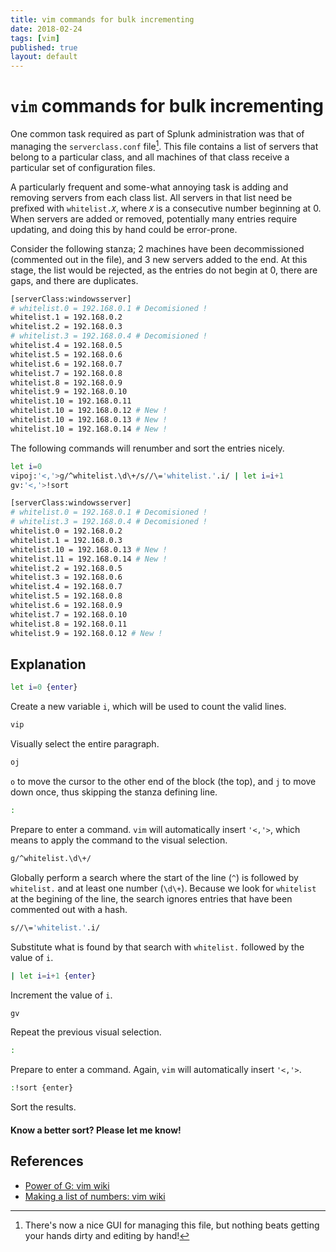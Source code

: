 ```yaml
---
title: vim commands for bulk incrementing
date: 2018-02-24
tags: [vim]
published: true
layout: default
---
```


# `vim` commands for bulk incrementing

One common task required as part of Splunk administration was that of managing
the `serverclass.conf` file[^1]. This file contains a list of servers
that belong to a particular class, and all machines of that class receive a
particular set of configuration files.

A particularly frequent and some-what annoying task is adding and removing
servers from each class list. All servers in that list need be prefixed with
`whitelist.`*`X`*, where *`X`* is a consecutive number beginning at 0. When servers
are added or removed, potentially many entries require updating, and doing this
by hand could be error-prone.

Consider the following stanza; 2 machines have been decommissioned (commented
out in the file), and 3 new servers added to the end. At this stage, the list
would be rejected, as the entries do not begin at 0, there are gaps, and there
are duplicates.

```sh
[serverClass:windowsserver]
# whitelist.0 = 192.168.0.1 # Decomisioned !
whitelist.1 = 192.168.0.2
whitelist.2 = 192.168.0.3
# whitelist.3 = 192.168.0.4 # Decomisioned !
whitelist.4 = 192.168.0.5
whitelist.5 = 192.168.0.6
whitelist.6 = 192.168.0.7
whitelist.7 = 192.168.0.8
whitelist.8 = 192.168.0.9
whitelist.9 = 192.168.0.10
whitelist.10 = 192.168.0.11
whitelist.10 = 192.168.0.12 # New !
whitelist.10 = 192.168.0.13 # New !
whitelist.10 = 192.168.0.14 # New !
```

The following commands will renumber and sort the entries nicely.

```sh
let i=0
vipoj:'<,'>g/^whitelist.\d\+/s//\='whitelist.'.i/ | let i=i+1
gv:'<,'>!sort
```

```sh
[serverClass:windowsserver]
# whitelist.0 = 192.168.0.1 # Decomisioned !
# whitelist.3 = 192.168.0.4 # Decomisioned !
whitelist.0 = 192.168.0.2
whitelist.1 = 192.168.0.3
whitelist.10 = 192.168.0.13 # New !
whitelist.11 = 192.168.0.14 # New !
whitelist.2 = 192.168.0.5
whitelist.3 = 192.168.0.6
whitelist.4 = 192.168.0.7
whitelist.5 = 192.168.0.8
whitelist.6 = 192.168.0.9
whitelist.7 = 192.168.0.10
whitelist.8 = 192.168.0.11
whitelist.9 = 192.168.0.12 # New !
```

## Explanation

```sh
let i=0 {enter}
```

Create a new variable `i`, which will be used to count the valid lines.

```sh
vip
```

Visually select the entire paragraph.

```sh
oj
```
`o` to move the cursor to the other end of the block (the top), and `j` to move down once, thus skipping the stanza defining line.

```sh
:
```
Prepare to enter a command. `vim` will automatically insert `'<,'>`, which means to apply the command to the visual selection.

```sh
g/^whitelist.\d\+/
```
Globally perform a search where the start of the line (`^`) is followed by `whitelist.` and at least one number (`\d\+`). Because we look for `whitelist` at the begining of the line, the search ignores entries that have been commented out with a hash.

```sh
s//\='whitelist.'.i/
```
Substitute what is found by that search with `whitelist.` followed by the value of `i`.

```sh
| let i=i+1 {enter}
```
Increment the value of `i`.

```sh
gv
```
Repeat the previous visual selection.

```sh
:
```
Prepare to enter a command. Again, `vim` will automatically insert `'<,'>`.


```sh
:!sort {enter}
```
Sort the results.


#### Know a better sort? Please let me know!
[^1]: There's now a nice GUI for managing this file, but nothing beats getting your hands dirty and editing by hand!

## References
* [Power of G: vim wiki](http://vim.wikia.com/wiki/Power_of_g)
* [Making a list of numbers: vim wiki](http://vim.wikia.com/wiki/Making_a_list_of_numbers#Substitute_with_ascending_numbers)
